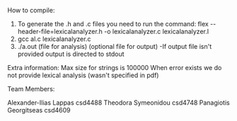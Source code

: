 How to compile:
1. To generate the .h and .c files you need to run the command: flex --header-file=lexicalanalyzer.h -o lexicalanalyzer.c lexicalanalyzer.l
2. gcc al.c lexicalanalyzer.c
3. ./a.out (file for analysis) (optional file for output)   -If output file isn't provided output is directed to stdout

Extra information:
Max size for strings is 100000
When error exists we do not provide lexical analysis (wasn't specified in pdf)

Team Members:

Alexander-Ilias Lappas csd4488
Theodora Symeonidou csd4748
Panagiotis Georgitseas csd4609